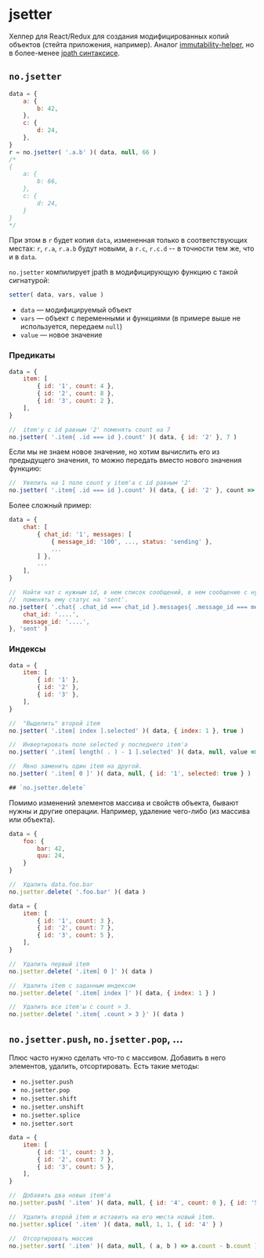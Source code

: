 # jsetter

Хелпер для React/Redux для создания модифицированных копий объектов (стейта приложения, например).
Аналог [immutability-helper](https://github.com/kolodny/immutability-helper), но в более-менее [jpath синтаксисе](./jpath.md).

## `no.jsetter`

```js
data = {
    a: {
        b: 42,
    },
    c: {
        d: 24,
    },
}
r = no.jsetter( '.a.b' )( data, null, 66 )
/*
{
    a: {
        b: 66,
    },
    c: {
        d: 24,
    }
}
*/
```

При этом в `r` будет копия `data`, измененная только в соответствующих местах:
`r`, `r.a`, `r.a.b` будут новыми, а `r.c`, `r.c.d` -- в точности тем же, что и в `data`.

`no.jsetter` компилирует jpath в модифицирующую функцию с такой сигнатурой:

```js
setter( data, vars, value )
```

  * `data` — модифицируемый объект
  * `vars` — объект с переменными и функциями (в примере выше не используется, передаем `null`)
  * `value` — новое значение


### Предикаты

```js
data = {
    item: [
        { id: '1', count: 4 },
        { id: '2', count: 8 },
        { id: '3', count: 2 },
    ],
}

//  item'у с id равным '2' поменять count на 7
no.jsetter( '.item{ .id === id }.count' )( data, { id: '2' }, 7 )
```

Если мы не знаем новое значение, но хотим вычислить его из предыдущего значения,
то можно передать вместо нового значения функцию:

```js
//  Увелить на 1 поле count у item'а с id равным '2'
no.jsetter( '.item{ .id === id }.count' )( data, { id: '2' }, count => count + 1 )
```

Более сложный пример:

```js
data = {
    chat: [
        { chat_id: '1', messages: [
            { message_id: '100', ..., status: 'sending' },
            ...
        ] },
        ...
    ],
}

//  Найти чат с нужным id, в нем список сообщений, в нем сообщение с нужным id и
//  поменять ему статус на 'sent'.
no.jsetter( '.chat{ .chat_id === chat_id }.messages{ .message_id === message_id }.status' )( data, {
    chat_id: '....',
    message_id: '....',
}, 'sent' )
```


### Индексы

```js
data = {
    item: [
        { id: '1' },
        { id: '2' },
        { id: '3' },
    ],
}

//  "Выделить" второй item
no.jsetter( '.item[ index ].selected' )( data, { index: 1 }, true )

//  Инвертировать поле selected у последнего item'а
no.jsetter( '.item[ length( . ) - 1 ].selected' )( data, null, value => !value )

//  Явно заменить один item на другой.
no.jsetter( '.item[ 0 ]' )( data, null, { id: '1', selected: true } )

## `no.jsetter.delete`
```

Помимо изменений элементов массива и свойств объекта, бывают нужны и другие операции.
Например, удаление чего-либо (из массива или объекта).

```js
data = {
    foo: {
        bar: 42,
        quu: 24,
    }
}

//  Удалить data.foo.bar
no.jsetter.delete( '.foo.bar' )( data )

data = {
    item: [
        { id: '1', count: 3 },
        { id: '2', count: 7 },
        { id: '3', count: 5 },
    ],
}

//  Удалить первый item
no.jsetter.delete( '.item[ 0 ]' )( data )

//  Удалить item с заданным индексом
no.jsetter.delete( '.item[ index ]' )( data, { index: 1 } )

//  Удалить все item'ы с count > 3.
no.jsetter.delete( '.item{ .count > 3 }' )( data )
```


## `no.jsetter.push`, `no.jsetter.pop`, ...

Плюс часто нужно сделать что-то с массивом. Добавить в него элементов, удалить, отсортировать.
Есть такие методы:

  * `no.jsetter.push`
  * `no.jsetter.pop`
  * `no.jsetter.shift`
  * `no.jsetter.unshift`
  * `no.jsetter.splice`
  * `no.jsetter.sort`

```js
data = {
    item: [
        { id: '1', count: 3 },
        { id: '2', count: 7 },
        { id: '3', count: 5 },
    ],
}

//  Добавить два новых item'а
no.jsetter.push( '.item' )( data, null, { id: '4', count: 0 }, { id: '5', count: 0 } )

//  Удалить второй item и вставить на его места новый item.
no.jsetter.splice( '.item' )( data, null, 1, 1, { id: '4' } )

//  Отсортировать массив
no.jsetter.sort( '.item' )( data, null, ( a, b ) => a.count - b.count )
```

